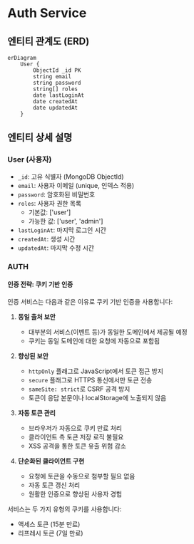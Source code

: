 # Auth Service

## 엔티티 관계도 (ERD)

```mermaid
erDiagram
    User {
        ObjectId _id PK
        string email
        string password
        string[] roles
        date lastLoginAt
        date createdAt
        date updatedAt
    }
```

## 엔티티 상세 설명

### User (사용자)

- `_id`: 고유 식별자 (MongoDB ObjectId)
- `email`: 사용자 이메일 (unique, 인덱스 적용)
- `password`: 암호화된 비밀번호
- `roles`: 사용자 권한 목록
  - 기본값: ['user']
  - 가능한 값: ['user', 'admin']
- `lastLoginAt`: 마지막 로그인 시간
- `createdAt`: 생성 시간
- `updatedAt`: 마지막 수정 시간

### AUTH

#### 인증 전략: 쿠키 기반 인증

인증 서비스는 다음과 같은 이유로 쿠키 기반 인증을 사용합니다:

1. **동일 출처 보안**

   - 대부분의 서비스(이벤트 등)가 동일한 도메인에서 제공될 예정
   - 쿠키는 동일 도메인에 대한 요청에 자동으로 포함됨

2. **향상된 보안**

   - `httpOnly` 플래그로 JavaScript에서 토큰 접근 방지
   - `secure` 플래그로 HTTPS 통신에서만 토큰 전송
   - `sameSite: strict`로 CSRF 공격 방지
   - 토큰이 응답 본문이나 localStorage에 노출되지 않음

3. **자동 토큰 관리**

   - 브라우저가 자동으로 쿠키 만료 처리
   - 클라이언트 측 토큰 저장 로직 불필요
   - XSS 공격을 통한 토큰 유출 위험 감소

4. **단순화된 클라이언트 구현**
   - 요청에 토큰을 수동으로 첨부할 필요 없음
   - 자동 토큰 갱신 처리
   - 원활한 인증으로 향상된 사용자 경험

서비스는 두 가지 유형의 쿠키를 사용합니다:

- 액세스 토큰 (15분 만료)
- 리프레시 토큰 (7일 만료)
